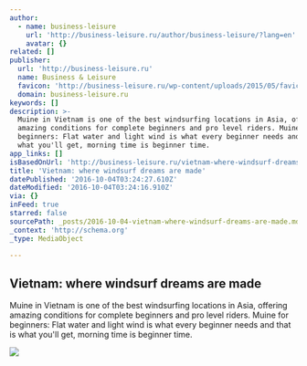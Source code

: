 ```yaml
---
author:
  - name: business-leisure
    url: 'http://business-leisure.ru/author/business-leisure/?lang=en'
    avatar: {}
related: []
publisher:
  url: 'http://business-leisure.ru'
  name: Business & Leisure
  favicon: 'http://business-leisure.ru/wp-content/uploads/2015/05/favicon32.png'
  domain: business-leisure.ru
keywords: []
description: >-
  Muine in Vietnam is one of the best windsurfing locations in Asia, offering
  amazing conditions for complete beginners and pro level riders. Muine for
  beginners: Flat water and light wind is what every beginner needs and that is
  what you'll get, morning time is beginner time.
app_links: []
isBasedOnUrl: 'http://business-leisure.ru/vietnam-where-windsurf-dreams-are-made/?lang=en'
title: 'Vietnam: where windsurf dreams are made'
datePublished: '2016-10-04T03:24:27.610Z'
dateModified: '2016-10-04T03:24:16.910Z'
via: {}
inFeed: true
starred: false
sourcePath: _posts/2016-10-04-vietnam-where-windsurf-dreams-are-made.md
_context: 'http://schema.org'
_type: MediaObject

---
```

<article style=""><h1>Vietnam: where windsurf dreams are made</h1><p>Muine in Vietnam is one of the best windsurfing locations in Asia, offering amazing conditions for complete beginners and pro level riders. Muine for beginners: Flat water and light wind is what every beginner needs and that is what you'll get, morning time is beginner time.</p><img src="http://business-leisure.ru/wp-content/uploads/2016/10/FB_IMG_1475499785220-2-730x416_crop_730x400.jpg" /></article>